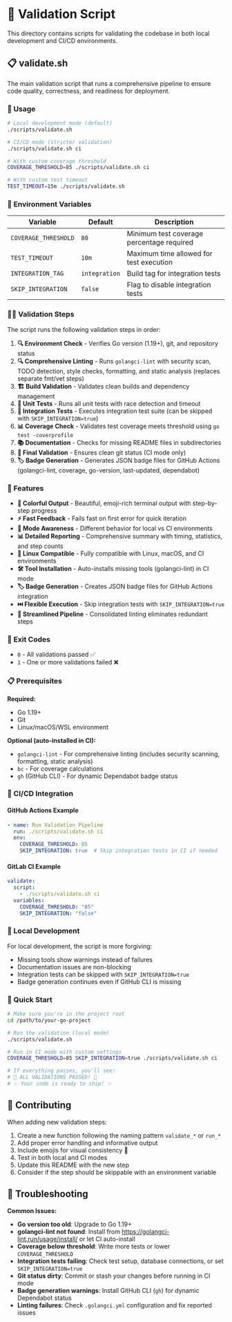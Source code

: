 # 🚀 Validation Script

This directory contains scripts for validating the codebase in both local development and CI/CD environments.

## 📋 validate.sh

The main validation script that runs a comprehensive pipeline to ensure code quality, correctness, and readiness for deployment.

### 🎯 Usage

```bash
# Local development mode (default)
./scripts/validate.sh

# CI/CD mode (stricter validation)
./scripts/validate.sh ci

# With custom coverage threshold
COVERAGE_THRESHOLD=85 ./scripts/validate.sh ci

# With custom test timeout
TEST_TIMEOUT=15m ./scripts/validate.sh
```

### 🔧 Environment Variables

| Variable | Default | Description |
|----------|---------|-------------|
| `COVERAGE_THRESHOLD` | `80` | Minimum test coverage percentage required |
| `TEST_TIMEOUT` | `10m` | Maximum time allowed for test execution |
| `INTEGRATION_TAG` | `integration` | Build tag for integration tests |
| `SKIP_INTEGRATION` | `false` | Flag to disable integration tests |

### 🏃‍♂️ Validation Steps

The script runs the following validation steps in order:

1. **🔍 Environment Check** - Verifies Go version (1.19+), git, and repository status
2. **🔍 Comprehensive Linting** - Runs `golangci-lint` with security scan, TODO detection, style checks, formatting, and static analysis (replaces separate fmt/vet steps)
3. **🏗️ Build Validation** - Validates clean builds and dependency management
4. **🧪 Unit Tests** - Runs all unit tests with race detection and timeout
5. **🔗 Integration Tests** - Executes integration test suite (can be skipped with `SKIP_INTEGRATION=true`)
6. **📊 Coverage Check** - Validates test coverage meets threshold using `go test -coverprofile`
7. **📚 Documentation** - Checks for missing README files in subdirectories
8. **🧹 Final Validation** - Ensures clean git status (CI mode only)
9. **🏷️ Badge Generation** - Generates JSON badge files for GitHub Actions (golangci-lint, coverage, go-version, last-updated, dependabot)

### 🎨 Features

- **🌈 Colorful Output** - Beautiful, emoji-rich terminal output with step-by-step progress
- **⚡ Fast Feedback** - Fails fast on first error for quick iteration
- **🔄 Mode Awareness** - Different behavior for local vs CI environments
- **📊 Detailed Reporting** - Comprehensive summary with timing, statistics, and step counts
- **🐧 Linux Compatible** - Fully compatible with Linux, macOS, and CI environments
- **🛠️ Tool Installation** - Auto-installs missing tools (golangci-lint) in CI mode
- **🏷️ Badge Generation** - Creates JSON badge files for GitHub Actions integration
- **⏭️ Flexible Execution** - Skip integration tests with `SKIP_INTEGRATION=true`
- **🎯 Streamlined Pipeline** - Consolidated linting eliminates redundant steps

### 🚨 Exit Codes

- `0` - All validations passed ✅
- `1` - One or more validations failed ❌

### 📋 Prerequisites

**Required:**
- Go 1.19+ 
- Git
- Linux/macOS/WSL environment

**Optional (auto-installed in CI):**
- `golangci-lint` - For comprehensive linting (includes security scanning, formatting, static analysis)
- `bc` - For coverage calculations
- `gh` (GitHub CLI) - For dynamic Dependabot badge status

### 🔧 CI/CD Integration

#### GitHub Actions Example
```yaml
- name: Run Validation Pipeline
  run: ./scripts/validate.sh ci
  env:
    COVERAGE_THRESHOLD: 85
    SKIP_INTEGRATION: true  # Skip integration tests in CI if needed
```

#### GitLab CI Example
```yaml
validate:
  script:
    - ./scripts/validate.sh ci
  variables:
    COVERAGE_THRESHOLD: "85"
    SKIP_INTEGRATION: "false"
```

### 🎯 Local Development

For local development, the script is more forgiving:
- Missing tools show warnings instead of failures
- Documentation issues are non-blocking
- Integration tests can be skipped with `SKIP_INTEGRATION=true`
- Badge generation continues even if GitHub CLI is missing

### 🚀 Quick Start

```bash
# Make sure you're in the project root
cd /path/to/your-go-project

# Run the validation (local mode)
./scripts/validate.sh

# Run in CI mode with custom settings
COVERAGE_THRESHOLD=85 SKIP_INTEGRATION=true ./scripts/validate.sh ci

# If everything passes, you'll see:
# 🎉 ALL VALIDATIONS PASSED! 🎉
# ✨ Your code is ready to ship! ✨
```

## 🤝 Contributing

When adding new validation steps:
1. Create a new function following the naming pattern `validate_*` or `run_*`
2. Add proper error handling and informative output
3. Include emojis for visual consistency 🎨
4. Test in both local and CI modes
5. Update this README with the new step
6. Consider if the step should be skippable with an environment variable

## 🐛 Troubleshooting

**Common Issues:**

- **Go version too old**: Upgrade to Go 1.19+
- **golangci-lint not found**: Install from https://golangci-lint.run/usage/install/ or let CI auto-install
- **Coverage below threshold**: Write more tests or lower `COVERAGE_THRESHOLD`
- **Integration tests failing**: Check test setup, database connections, or set `SKIP_INTEGRATION=true`
- **Git status dirty**: Commit or stash your changes before running in CI mode
- **Badge generation warnings**: Install GitHub CLI (`gh`) for dynamic Dependabot status
- **Linting failures**: Check `.golangci.yml` configuration and fix reported issues
